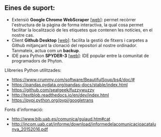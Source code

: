 
## Eines de suport:
- Extensió **Google Chrome WebScraper** [[web](http://webscraper.io/)]: permet recòrrer l'estructura de la pàgina de forma interactiva, la qual cosa permet facilitar la localització de les etiquetes que contenen les notícies, en el nostre cas.
- Client **Github Desktop** [[web](https://desktop.github.com/)]: facilita la gestió de fitxers i carpetes a Github mitjançant la clonació del repositori al nostre ordinador. Tanmateix, actua com un __backup__.
- IDE para Python **SPYDER-3** [[web](https://github.com/spyder-ide/spyder)]: IDE popular entre la comunitat de programadors de Phyton.

Llibreries Python utilitzades:
- https://www.crummy.com/software/BeautifulSoup/bs4/doc/#
- https://pandas.pydata.org/pandas-docs/stable/index.html
- https://github.com/seatgeek/fuzzywuzzy
- http://textblob.readthedocs.io/en/dev/index.html
- https://pypi.python.org/pypi/googletrans

Fonts d'informació:
- http://www.bib.uab.es/comunica/guiaud.htm#cat
- http://incom.uab.cat/informe/download/informedelacomunicacioacatalunya_20152016.pdf

